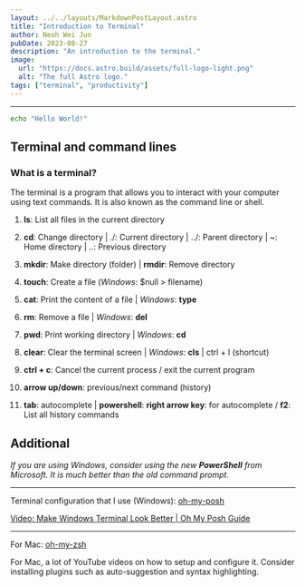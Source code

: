 ```yaml
---
layout: ../../layouts/MarkdownPostLayout.astro
title: "Introduction to Terminal"
author: Neoh Wei Jun
pubDate: 2023-08-27
description: "An introduction to the terminal."
image:
  url: "https://docs.astro.build/assets/full-logo-light.png"
  alt: "The full Astro logo."
tags: ["terminal", "productivity"]
---
```


---

```bash
echo "Hello World!"
```

## Terminal and command lines

### What is a terminal?

The terminal is a program that allows you to interact with your computer using text commands. It is also known as the command line or shell.

1. **ls**: List all files in the current directory

2. **cd**: Change directory | ./: Current directory | ../: Parent directory | ~: Home directory | ..: Previous directory

3. **mkdir**: Make directory (folder) | **rmdir**: Remove directory

4. **touch**: Create a file (_Windows_: $null > filename)

5. **cat**: Print the content of a file | _Windows_: **type**

6. **rm**: Remove a file | _Windows_: **del**

7. **pwd**: Print working directory | _Windows_: **cd**

8. **clear**: Clear the terminal screen | _Windows_: **cls** | ctrl + l (shortcut)

9. **ctrl + c**: Cancel the current process / exit the current program

10. **arrow up/down**: previous/next command (history)

11. **tab**: autocomplete | **powershell**: **right arrow key**: for autocomplete / **f2**: List all history commands

## Additional

_If you are using Windows, consider using the new **PowerShell** from Microsoft. It is much better than the old command prompt._

---

Terminal configuration that I use (Windows): [oh-my-posh](https://ohmyposh.dev/)

[Video: Make Windows Terminal Look Better | Oh My Posh Guide](https://www.youtube.com/watch?v=-G6GbXGo4wo)

---

For Mac: [oh-my-zsh](https://ohmyz.sh/)

For Mac, a lot of YouTube videos on how to setup and configure it. Consider installing plugins such as auto-suggestion and syntax highlighting.
